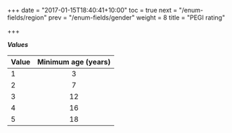 +++
date = "2017-01-15T18:40:41+10:00"
toc = true
next = "/enum-fields/region"
prev = "/enum-fields/gender"
weight = 8
title = "PEGI rating"

+++

***Values***

| Value | Minimum age (years) |
| ----- |:------------------:|
| 1     | 3 |
| 2     | 7 |
| 3     | 12 |
| 4     | 16 |
| 5     | 18 |
